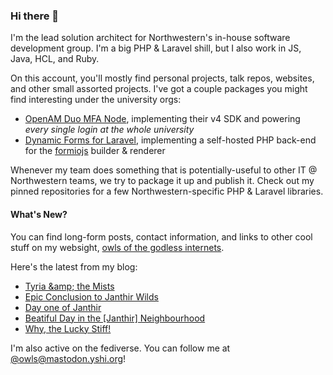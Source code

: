 ### Hi there 👋
I'm the lead solution architect for Northwestern's in-house software development group. I'm a big PHP & Laravel shill, but I also work in JS, Java, HCL, and Ruby.

On this account, you'll mostly find personal projects, talk repos, websites, and other small assorted projects. I've got a couple packages you might find interesting under the university orgs:

- [OpenAM Duo MFA Node](https://github.com/NUIT-ISO/duo-universal-prompt-auth-node), implementing their v4 SDK and powering *every single login at the whole university*
- [Dynamic Forms for Laravel](https://github.com/NIT-Administrative-Systems/dynamic-forms), implementing a self-hosted PHP back-end for the [formiojs](https://github.com/formio/formio.js/) builder & renderer

Whenever my team does something that is potentially-useful to other IT @ Northwestern teams, we try to package it up and publish it. Check out my pinned repositories for a few Northwestern-specific PHP & Laravel libraries.

#### What's New?
You can find long-form posts, contact information, and links to other cool stuff on my websight, [owls of the godless internets](https://godless-internets.org).

Here's the latest from my blog:

<!-- BLOG-POST-LIST:START -->
- [Tyria &amp;amp; the Mists](https://godless-internets.org/2024/08/23/tyria-the-mists)
- [Epic Conclusion to Janthir Wilds](https://godless-internets.org/2024/08/22/epic-conclusion-to-janthir-wilds)
- [Day one of Janthir](https://godless-internets.org/2024/08/21/day-one-of-janthir)
- [Beatiful Day in the [Janthir] Neighbourhood](https://godless-internets.org/2024/08/20/beatiful-day-in-the-janthir-neighbourhood)
- [Why, the Lucky Stiff!](https://godless-internets.org/2024/08/19/why-the-lucky-stiff)
<!-- BLOG-POST-LIST:END -->

I'm also active on the fediverse. You can follow me at [@owls@mastodon.yshi.org](https://mastodon.yshi.org/@owls)!
